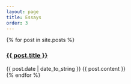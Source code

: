 ```yaml
---
layout: page
title: Essays
order: 3
---
```


<div class="posts">
  {% for post in site.posts %}
    <div class="post">
    <h3 class="post-title-list"> <a href="{{ post.url }}">{{ post.title }}</a></h3>
    <span class="post-date">{{ post.date | date_to_string }}</span>
    {{ post.content }}
    </div>
  {% endfor %}
</div>
